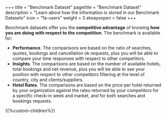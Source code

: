 +++
title = "Benchmark Dataset"
pagetitle = "Benchmark Dataset"
description = "Learn about how the information is stored in our Benchmark Datasets"
icon = "fa-users" 
weight = 3
alwaysopen = false
+++

Benchmark datasets offer you the **competitive advantage** of knowing **how you are doing with respect to the competition**. The benchmark is available for:

* **Performance**. The comparisons are based on the ratio of searches, quotes, bookings and cancellation ok requests, plus you will be able to compare your time responses with respect to other competitors.
* **Insights**. The comparisons are based on the number of available hotels, total bookings and net revenue, plus you will be able to see your position with respect to other competitors filtering at the level of country, city and clients/suppliers.
* **Hotel Rates**. The comparisons are based on the price per hotel returned by your organization against the rates returned by your competitors for a specific check-in week and market, and for both searches and bookings requests.

{{%custom-children%}}
